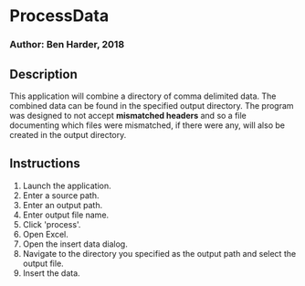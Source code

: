 # ProcessData 
### Author: Ben Harder, 2018

## Description

This application will combine a directory of comma delimited data. The combined data can be found in the specified output directory. The program was designed to not accept **mismatched headers** and so a file documenting which files were mismatched, if there were any, will also be created in the output directory.

## Instructions

1. Launch the application.
2. Enter a source path.
3. Enter an output path.
4. Enter output file name.
5. Click 'process'.
6. Open Excel.
7. Open the insert data dialog.
8. Navigate to the directory you specified as the output path and select the output file.
9. Insert the data.
